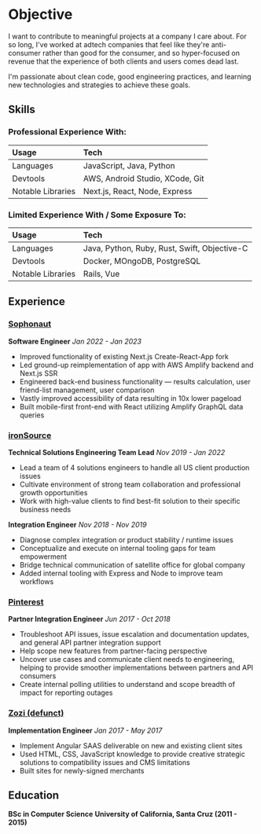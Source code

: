 # Objective

I want to contribute to meaningful projects at a company I care about. For so long, I've worked at adtech companies that feel like they're anti-consumer rather than good for the consumer, and so hyper-focused on revenue that the experience of both clients and users comes dead last.

I'm passionate about clean code, good engineering practices, and learning new technologies and strategies to achieve these goals.


## Skills 

### Professional Experience With:
| Usage | Tech |
| :------ | :----------------------------| 
| Languages | JavaScript, Java, Python |
| Devtools | AWS, Android Studio, XCode, Git |
| Notable Libraries | Next.js, React, Node, Express |

### Limited Experience With / Some Exposure To:
| Usage | Tech |
| :------ | :----------------------------| 
| Languages | Java, Python, Ruby, Rust, Swift, Objective-C |
| Devtools | Docker, MOngoDB, PostgreSQL |
| Notable Libraries | Rails, Vue |

## Experience
### <ins>Sophonaut</ins>
__Software Engineer__
_Jan 2022 - Jan 2023_
* Improved functionality of existing Next.js Create-React-App fork
* Led ground-up reimplementation of app with AWS Amplify backend and Next.js SSR
* Engineered back-end business functionality — results calculation, user friend-list management, user comparison
* Vastly improved accessibility of data resulting in 10x lower pageload
* Built mobile-first front-end with React utilizing Amplify GraphQL data queries

### <ins>ironSource</ins>
__Technical Solutions Engineering Team Lead__
_Nov 2019 - Jan 2022_
* Lead a team of 4 solutions engineers to handle all US client production issues
* Cultivate environment of strong team collaboration and professional growth opportunities
* Work with high-value clients to find best-fit solution to their specific business needs

__Integration Engineer__
_Nov 2018 - Nov 2019_

* Diagnose complex integration or product stability / runtime issues
* Conceptualize and execute on internal tooling gaps for team empowerment
* Bridge technical communication of satellite office for global company
* Added internal tooling with Express and Node to improve team workflows

### <ins>Pinterest</ins>

__Partner Integration Engineer__
_Jun 2017 - Oct 2018_
* Troubleshoot API issues, issue escalation and documentation updates, and general API partner integration support
* Help scope new features from partner-facing perspective
* Uncover use cases and communicate client needs to engineering, helping to provide smoother implementations between partners and API consumers
* Create internal polling utilities to understand and scope breadth of impact for reporting outages

### <ins>Zozi (defunct)</ins>

__Implementation Engineer__
_Jan 2017 - May 2017_
* Implement Angular SAAS deliverable on new and existing client sites
* Used HTML, CSS, JavaScript knowledge to provide creative strategic solutions to compatibility issues and CMS limitations
* Built sites for newly-signed merchants

## Education

__BSc in Computer Science__
__University of California, Santa Cruz (2011 - 2015)__

